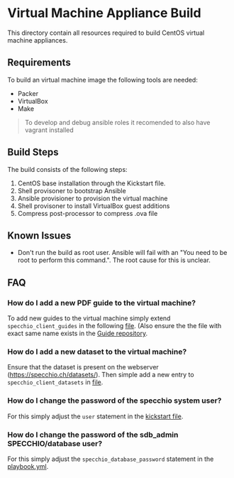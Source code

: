Virtual Machine Appliance Build
===============================
This directory contain all resources required to build CentOS virtual machine appliances.

Requirements
------------
To build an virtual machine image the following tools are needed:
* Packer
* VirtualBox
* Make

> To develop and debug ansible roles it recomended to also have vagrant installed

Build Steps
-----------
The build consists of the following steps:
1. CentOS base installation through the Kickstart file.
2. Shell provisoner to bootstrap Ansible
3. Ansible provisioner to provision the virtual machine
4. Shell provisoner to install VirtualBox guest additions
5. Compress post-processor to compress .ova file

Known Issues
------------
* Don't run the build as root user. Ansible will fail with an "You need to be root to perform this
  command.". The root cause for this is unclear.

FAQ
---
### How do I add a new PDF guide to the virtual machine?
To add new guides to the virtual machine simply extend `specchio_client_guides` in the following
[file](ansible/roles/specchio_client/defaults/main.yml). (Also ensure the the file with exact same
name exists in the [Guide repository](https://github.com/SPECCHIODB/Guides/).

### How do I add a new dataset to the virtual machine?
Ensure that the dataset is present on the webserver (https://specchio.ch/datasets/). Then
simple add a new entry to `specchio_client_datasets` in
[file](ansible/roles/specchio_client/defaults/main.yml).

### How do I change the password of the specchio system user?
For this simply adjust the `user` statement in the [kickstart file](http/ks.cfg).

### How do I change the password of the sdb_admin SPECCHIO/database user?
For this simply adjust the `specchio_database_password` statement in the [playbook.yml](ansible/playbook.yml).

